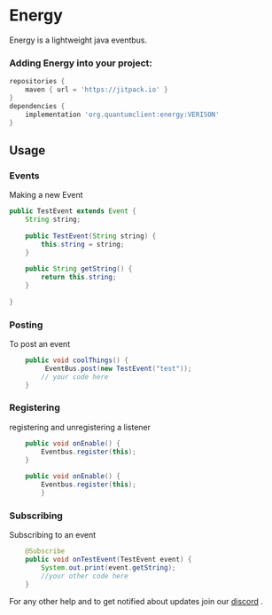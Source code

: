 # Energy

Energy is a lightweight java eventbus.

### Adding Energy into your project:
```gradle
repositories {
    maven { url = 'https://jitpack.io' }
}
dependencies { 
    implementation 'org.quantumclient:energy:VERISON'
}
```

## Usage
### Events
Making a new Event
```Java
public TestEvent extends Event {
    String string;
    
    public TestEvent(String string) {
	    this.string = string;
    }
    
    public String getString() {
	    return this.string;
    }   
    
}
```

### Posting
To post an event

```Java
    public void coolThings() {
         EventBus.post(new TestEvent("test"));
        // your code here
    }   
```
### Registering
registering and unregistering a listener
```Java
    public void onEnable() {
        Eventbus.register(this);
    }
    
    public void onEnable() {
        Eventbus.register(this);
        }
```
### Subscribing
Subscribing to an event
```Java
    @Subscribe
    public void onTestEvent(TestEvent event) {
        System.out.print(event.getString);
        //your other code here
    }

```
For any other help and to get notified about updates join our [discord](https://discord.gg/h8EQyuYTK7)
.
